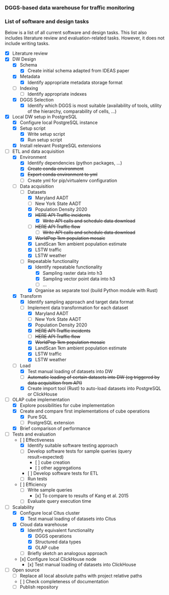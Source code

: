 ### DGGS-based data warehouse for traffic monitoring



### List of software and design tasks

Below is a list of all current software and design tasks. This list also includes literature review and evaluation-related tasks. However, it does not include writing tasks.

- [x] Literature review
- [x] DW Design
    - [x] Schema
        - [x] Create initial schema adapted from IDEAS paper
    - [x] Metadata
        - [x] Identify appropriate metadata storage format
    - [ ] Indexing
        - [ ] Identify appropriate indexes
    - [x] DGGS Selection
      - [x] Identify which DGGS is most suitable (availability of tools, utility of the hierarchy, comparability of cells, ...)
- [x] Local DW setup in PostgreSQL
    - [x] Configure local PostgreSQL instance
    - [x] Setup script
        - [x] Write setup script
        - [x] Run setup script
    - [x] Install relevant PostgreSQL extensions
- [ ] ETL and data acquisition
    - [x] Environment
        - [x] Identify dependencies (python packages, ...)
        - [x] ~~Create conda environment~~
        - [x] ~~Export conda environment to yml~~
        - [ ] Create yml for pip/virtualenv configuration
    - [ ] Data acquisition
        - [ ] Datasets
            - [x] Maryland AADT
            - [ ] New York State AADT
            - [x] Population Density 2020
            - [x] ~~HERE API Traffic incidents~~
                - [x] ~~Write API calls and schedule data download~~
            - [ ] ~~HERE API Traffic flow~~
                - [ ] ~~Write API calls and schedule data download~~
            - [x] ~~WorldPop 1km population mosaic~~
            - [x] LandScan 1km ambient population estimate
            - [x] LSTW traffic
            - [x] LSTW weather
        - [ ] Repeatable functionality
            - [x] Identify repeatable functionality
                - [x] Sampling raster data into h3
                - [x] Sampling vector point data into h3
                - [ ] ...
            - [x] Organise as separate tool (build Python module with Rust)
    - [x] Transform
        - [x] Identify sampling approach and target data format
        - [ ] Implement data transformation for each dataset
          - [x] Maryland AADT
          - [ ] New York State AADT
          - [x] Population Density 2020
          - [x] ~~HERE API Traffic incidents~~
          - [ ] ~~HERE API Traffic flow~~
          - [x] ~~WorldPop 1km population mosaic~~
          - [x] LandScan 1km ambient population estimate
          - [x] LSTW traffic
          - [x] LSTW weather
    - [ ] Load
        - [x] Test manual loading of datasets into DW
        - [ ] ~~Automatic loading of certain datasets into DW (eg triggered by data acquisition from API)~~
        - [x] Create import tool (Rust) to auto-load datasets into PostgreSQL or ClickHouse
- [ ] OLAP cube implementation
    - [x] Explore possibilities for cube implementation
    - [x] Create and compare first implementations of cube operations
        - [x] Pure SQL
        - [ ] PostgreSQL extension
    - [x] Brief comparison of performance
- [ ] Tests and evaluation
  - [ ] Effectiveness
    - [x] Identify suitable software testing approach
    - [ ] Develop software tests for sample queries (query result=expected)
        - [ ] cube creation
        - [ ] other aggregations
    - [ ] Develop software tests for ETL
    - [ ] Run tests
  - [ ] Efficiency
    - [ ] Write sample queries
        - [x] To compare to results of Kang et al. 2015
    - [ ] Evaluate query execution time
- [ ] Scalability
    - [x] Configure local Citus cluster
        - [x] Test manual loading of datasets into Citus
    - [x] Cloud data warehouse
      - [x] Identify equivalent functionality
        - [x] DGGS operations
        - [x] Structured data types
        - [x] OLAP cube
      - [ ] Briefly sketch an analogous approach
    - [x] Configure local ClickHouse node
        - [x] Test manual loading of datasets into ClickHouse
- [ ] Open source
    - [ ] Replace all local absolute paths with project relative paths
    - [ ] Check completeness of documentation
    - [ ] Publish repository
